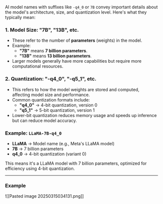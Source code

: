 AI model names with suffixes like `-q4_0` or `7B` convey important details about the model's architecture, size, and quantization level. Here's what they typically mean:

### 1. **Model Size: "7B", "13B", etc.**

- These refer to the number of **parameters** (weights) in the model.
- Example:
    - **"7B"** means **7 billion parameters**.
    - **"13B"** means **13 billion parameters**.
- Larger models generally have more capabilities but require more computational resources.

### 2. **Quantization: "-q4_0", "-q5_1", etc.**

- This refers to how the model weights are stored and computed, affecting model size and performance.
- Common quantization formats include:
    - **"q4_0"** → 4-bit quantization, version 0
    - **"q5_1"** → 5-bit quantization, version 1
- Lower-bit quantization reduces memory usage and speeds up inference but can reduce model accuracy.

### Example: `LLaMA-7B-q4_0`

- **LLaMA** → Model name (e.g., Meta's LLaMA model)
- **7B** → 7 billion parameters
- **q4_0** → 4-bit quantization (variant 0)

This means it's a LLaMA model with 7 billion parameters, optimized for efficiency using 4-bit quantization.

---

### Example
![[Pasted image 20250315034131.png]]